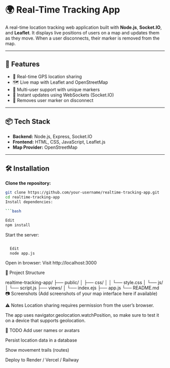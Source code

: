 # 🌍 Real-Time Tracking App

A real-time location tracking web application built with **Node.js**, **Socket.IO**, and **Leaflet**. It displays live positions of users on a map and updates them as they move. When a user disconnects, their marker is removed from the map.

---

## 🚀 Features

- 📡 Real-time GPS location sharing
- 🗺 Live map with Leaflet and OpenStreetMap
- 👥 Multi-user support with unique markers
- 🔌 Instant updates using WebSockets (Socket.IO)
- 🚫 Removes user marker on disconnect

---

## 📦 Tech Stack

- **Backend:** Node.js, Express, Socket.IO
- **Frontend:** HTML, CSS, JavaScript, Leaflet.js
- **Map Provider:** OpenStreetMap

---

## 🛠 Installation

 **Clone the repository:**
   ```bash
   git clone https://github.com/your-username/realtime-tracking-app.git
   cd realtime-tracking-app
Install dependencies:

```bash
  
  Edit
  npm install
```
Start the server:

```bash

  Edit
  node app.js
```

Open in browser:
Visit http://localhost:3000

📁 Project Structure

realtime-tracking-app/
├── public/
│   ├── css/
│   │   └── style.css
│   └── js/
│       └── script.js
├── views/
│   └── index.ejs
├── app.js
└── README.md
📷 Screenshots
(Add screenshots of your map interface here if available)

⚠️ Notes
Location sharing requires permission from the user’s browser.

The app uses navigator.geolocation.watchPosition, so make sure to test it on a device that supports geolocation.

📌 TODO
 Add user names or avatars

 Persist location data in a database

 Show movement trails (routes)

 Deploy to Render / Vercel / Railway

